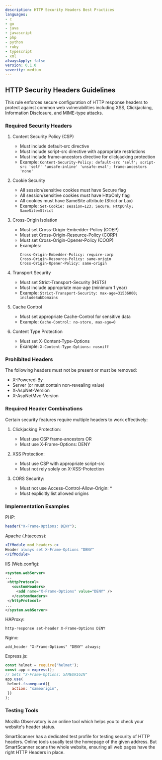 ```yaml
---
description: HTTP Security Headers Best Practices
languages:
- c
- go
- java
- javascript
- php
- python
- ruby
- typescript
- xml
alwaysApply: false
version: 0.1.0
severity: medium
---
```


## HTTP Security Headers Guidelines

This rule enforces secure configuration of HTTP response headers to protect against common web vulnerabilities including XSS, Clickjacking, Information Disclosure, and MIME-type attacks.

### Required Security Headers

1. Content Security Policy (CSP)
   - Must include default-src directive
   - Must include script-src directive with appropriate restrictions
   - Must include frame-ancestors directive for clickjacking protection
   - Example: `Content-Security-Policy: default-src 'self'; script-src 'self' 'unsafe-inline' 'unsafe-eval'; frame-ancestors 'none'`

2. Cookie Security
   - All session/sensitive cookies must have Secure flag
   - All session/sensitive cookies must have HttpOnly flag
   - All cookies must have SameSite attribute (Strict or Lax)
   - Example: `Set-Cookie: session=123; Secure; HttpOnly; SameSite=Strict`

3. Cross-Origin Isolation
   - Must set Cross-Origin-Embedder-Policy (COEP)
   - Must set Cross-Origin-Resource-Policy (CORP)
   - Must set Cross-Origin-Opener-Policy (COOP)
   - Examples:
     ```
     Cross-Origin-Embedder-Policy: require-corp
     Cross-Origin-Resource-Policy: same-origin
     Cross-Origin-Opener-Policy: same-origin
     ```

4. Transport Security
   - Must set Strict-Transport-Security (HSTS)
   - Must include appropriate max-age (minimum 1 year)
   - Example: `Strict-Transport-Security: max-age=31536000; includeSubDomains`

5. Cache Control
   - Must set appropriate Cache-Control for sensitive data
   - Example: `Cache-Control: no-store, max-age=0`

6. Content Type Protection
   - Must set X-Content-Type-Options
   - Example: `X-Content-Type-Options: nosniff`

### Prohibited Headers

The following headers must not be present or must be removed:
- X-Powered-By
- Server (or must contain non-revealing value)
- X-AspNet-Version
- X-AspNetMvc-Version

### Required Header Combinations

Certain security features require multiple headers to work effectively:

1. Clickjacking Protection:
   - Must use CSP frame-ancestors OR
   - Must use X-Frame-Options: DENY

2. XSS Protection:
   - Must use CSP with appropriate script-src
   - Must not rely solely on X-XSS-Protection

3. CORS Security:
   - Must not use Access-Control-Allow-Origin: *
   - Must explicitly list allowed origins

### Implementation Examples

PHP:
```php
header("X-Frame-Options: DENY");
```

Apache (.htaccess):
```apache
<IfModule mod_headers.c>
Header always set X-Frame-Options "DENY"
</IfModule>
```

IIS (Web.config):
```xml
<system.webServer>
...
 <httpProtocol>
   <customHeaders>
     <add name="X-Frame-Options" value="DENY" />
   </customHeaders>
 </httpProtocol>
...
</system.webServer>
```

HAProxy:
```
http-response set-header X-Frame-Options DENY
```

Nginx:
```nginx
add_header "X-Frame-Options" "DENY" always;
```

Express.js:
```javascript
const helmet = require('helmet');
const app = express();
// Sets "X-Frame-Options: SAMEORIGIN"
app.use(
 helmet.frameguard({
   action: "sameorigin",
 })
);
```

### Testing Tools

Mozilla Observatory is an online tool which helps you to check your website's header status.

SmartScanner has a dedicated test profile for testing security of HTTP headers. Online tools usually test the homepage of the given address. But SmartScanner scans the whole website, ensuring all web pages have the right HTTP Headers in place.